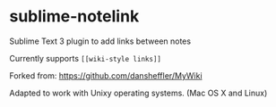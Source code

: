 # sublime-notelink

Sublime Text 3 plugin to add links between notes

Currently supports `[[wiki-style links]]`

Forked from: https://github.com/dansheffler/MyWiki

Adapted to work with Unixy operating systems. (Mac OS X and Linux)
